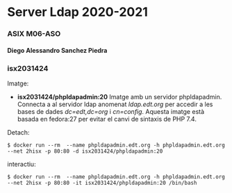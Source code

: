 # Server Ldap 2020-2021

### ASIX M06-ASO
#### Diego Alessandro Sanchez Piedra
### isx2031424

Imatge:

* **isx2031424/phpldapadmin:20** Imatge amb un servidor phpldapadmin. Connecta a al servidor ldap
  anomenat *ldap.edt.org* per accedir a les bases de dades *dc=edt,dc=org* i *cn=config*. Aquesta imatge
  està basada en fedora:27 per evitar el canvi de sintaxis de PHP 7.4.


Detach:
```
$ docker run --rm  --name phpldapadmin.edt.org -h phpldapadmin.edt.org --net 2hisx -p 80:80 -d isx2031424/phpldapadmin:20 
```

interactiu:
```
$ docker run --rm  --name phpldapadmin.edt.org -h phpldapadmin.edt.org --net 2hisx -p 80:80 -it isx2031424/phpldapadmin:20 /bin/bash
```

